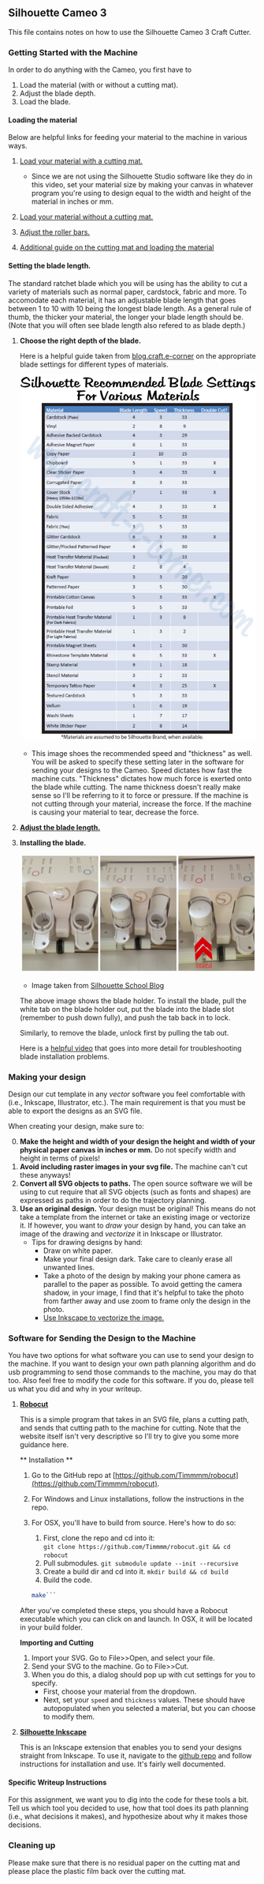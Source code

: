 ## Silhouette Cameo 3

This file contains notes on how to use the Silhouette Cameo 3 Craft Cutter.

### Getting Started with the Machine

In order to do anything with the Cameo, you first have to   
1. Load the material (with or without a cutting mat).
2. Adjust the blade depth.
3. Load the blade.

#### Loading the material

Below are helpful links for feeding your material to the machine in various ways.

1. [Load your material with a cutting mat.](https://www.youtube.com/watch?v=17fOYQWrdoo)
	* Since we are not using the Silhouette Studio software like they do in this video, set your material size by making your canvas in whatever program you're using to design equal to the width and height of the material in inches or mm.

2. [Load your material without a cutting mat.](https://silhouette-secrets.com/2018/04/28/cutting-without-a-mat-on-the-cameo-3/) 

3. [Adjust the roller bars.](https://www.youtube.com/watch?v=BaBgzUAT34M)

4. [Additional guide on the cutting mat and loading the material](http://blog.craft-e-corner.com/2016/11/the-silhouette-cameo-mat-all-you-need-to-know-and-more.html)

#### Setting the blade length.

The standard ratchet blade which you will be using has the ability to cut a variety of materials such as normal paper, cardstock, fabric and more. To accomodate each material, it has an adjustable blade length that goes between 1 to 10 with 10 being the longest blade length. As a general rule of thumb, the thicker your material, the longer your blade length should be. (Note that you will often see blade length also refered to as blade depth.)

1. **Choose the right depth of the blade.**

	Here is a helpful guide taken from [blog.craft.e-corner](http://blog.craft-e-corner.com/2016/08/silhouette-101-all-about-the-blades.html) on the appropriate blade settings for different types of materials. 

	![Recommended Blade Settings](images/silhouette-blade-settings.jpg)

	* This image shoes the recommended speed and "thickness" as well. You will be asked to specify these setting later in the software for sending your designs to the Cameo. Speed dictates how fast the machine cuts. "Thickness" dictates how much force is exerted onto the blade while cutting. The name thickness doesn't really make sense so I'll be referring to it to force or pressure. If the machine is not cutting through your material, increase the force. If the machine is causing your material to tear, decrease the force.

2. [**Adjust the blade length.**](https://www.youtube.com/watch?v=q0jupRU44d4)


3. **Installing the blade.**
	
	![Blade installation.](images/blade_installation.png)
	* Image taken from [Silhouette School Blog](https://www.silhouetteschoolblog.com/2016/07/silhouette-cameo-3-release-getting-started.html)

	The above image shows the blade holder. To install the blade, pull the white tab on the blade holder out, put the blade into the blade slot (remember to push down fully), and push the tab back in to lock.

	Similarly, to remove the blade, unlock first by pulling the tab out.

	Here is a [helpful video](https://www.youtube.com/watch?v=q0jupRU44d4) that goes into more detail for troubleshooting blade installation problems.

### Making your design

Design our cut template in any *vector* software you feel comfortable with (i.e., Inkscape, Illustrator, etc.). The main requirement is that you must be able to export the designs as an SVG file.

When creating your design, make sure to:

0. **Make the height and width of your design the height and width of your physical paper canvas in inches or mm.** Do not specify width and height in terms of pixels!
1. **Avoid including raster images in your svg file.** The machine can't cut these anyways!   
2. **Convert all SVG objects to paths.** The open source software we will be using to cut require that all SVG objects (such as fonts and shapes) are expressed as paths in order to do the trajectory planning.
3. **Use an original design.** Your design must be original! This means do not take a template from the internet or take an existing image or vectorize it. If however, you want to *draw* your design by hand, you can take an image of the drawing and *vectorize* it in Inkscape or Illustrator.
	* Tips for drawing designs by hand:
		* Draw on white paper.
		* Make your final design dark. Take care to cleanly erase all unwanted lines.
		* Take a photo of the design by making your phone camera as parallel to the paper as possible. To avoid getting the camera shadow, in your image, I find that it's helpful to take the photo from farther away and use zoom to frame only the design in the photo.
		* [Use Inkscape to vectorize the image.](http://goinkscape.com/how-to-vectorize-in-inkscape/)

### Software for Sending the Design to the Machine

You have two options for what software you can use to send your design to the machine. If you want to design your own path planning algorithm and do usb programming to send those commands to the machine, you may do that too. Also feel free to modify the code for this software. If you do, please tell us what you did and why in your writeup.

1. [**Robocut**](http://robocut.org/)

	This is a simple program that takes in an SVG file, plans a cutting path, and sends that cutting path to the machine for cutting. Note that the website itself isn't very descriptive so I'll try to give you some more guidance here.

	** Installation **

	1. Go to the GitHub repo at [https://github.com/Timmmm/robocut](https://github.com/Timmmm/robocut).

	2. For Windows and Linux installations, follow the instructions in the repo.

	3. For OSX, you'll have to build from source. Here's how to do so:
		1. First, clone the repo and cd into it:   
		```git clone https://github.com/Timmmm/robocut.git && cd robocut```
		2. Pull submodules.
		```git submodule update --init --recursive```
		3. Create a build dir and cd into it.
		```mkdir build && cd build```
		4. Build the code.
		```cmake ..
		make```

	After you've completed these steps, you should have a Robocut executable which you can click on and launch. In OSX, it will be located in your build folder.

	**Importing and Cutting**

	1. Import your SVG. Go to File>>Open, and select your file.
	2. Send your SVG to the machine. Go to File>>Cut.
	3. When you do this, a dialog should pop up with cut settings for you to specify. 
		* First, choose your material from the dropdown.
		* Next, set your ```speed``` and ```thickness``` values. These should have autopopulated when you selected a material, but you can choose to modify them. 

2. [**Silhouette Inkscape**](https://github.com/fablabnbg/inkscape-silhouette)

	This is an Inkscape extension that enables you to send your designs straight from Inkscape. To use it, navigate to the [github repo](https://github.com/fablabnbg/inkscape-silhouette) and follow instructions for installation and use. It's fairly well documented.

#### Specific Writeup Instructions

For this assignment, we want you to dig into the code for these tools a bit. Tell us which tool you decided to use, how that tool does its path planning (i.e., what decisions it makes), and hypothesize about why it makes those decisions.

### Cleaning up

Please make sure that there is no residual paper on the cutting mat and please place the plastic film back over the cutting mat.




